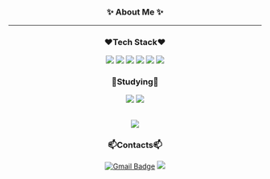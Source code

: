 <div align="center">
  
### ✨ About Me ✨
---

### :heart:Tech Stack:heart:
  <img src="https://img.shields.io/badge/Java-007396?style=flat&logo=Java&logoColor=white" />
  <img src="https://img.shields.io/badge/JavaScript-F7DF1E?style=flat&logo=JavaScript&logoColor=white" />
  <img src="https://img.shields.io/badge/Spring-6DB33F?style=flat&logo=Spring&logoColor=white" />
  <img src="https://img.shields.io/badge/React-61DAFB?style=flat&logo=React&logoColor=white" />
  <img src="https://img.shields.io/badge/Python-00599C?style=flat&logo=Python&logoColor=white" />
  <img src="https://img.shields.io/badge/Flask-000000?style=flat&logo=Flask&logoColor=white" />

### :blue_heart:Studying:blue_heart:
 <img src="https://img.shields.io/badge/React Native-61DAFB?style=flat&logo=React&logoColor=white" />
 <img src="https://img.shields.io/badge/Django-092E20?style=flat&logo=Django&logoColor=white" />
 
 <br><img src="https://github-readme-stats.vercel.app/api/top-langs/?username=heymin2&layout=compact"> 


### 📫Contacts📫
[![Gmail Badge](https://img.shields.io/badge/Gmail-D14836?style=flat&logo=Gmail&logoColor=white)](mailto:alddlv81@gmail.com)
 <a href="https://velog.io/@heymin2"><img src="https://img.shields.io/badge/%20Velog-11B48A?style=flat-square&logo=Vimeo&logoColor=white&link=https://velog.io/@hyemin2"/></a>
